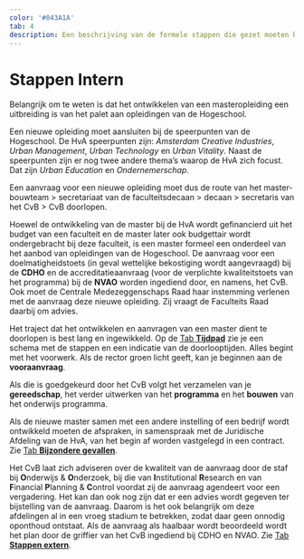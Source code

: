 ```yaml
---
color: '#043A1A'
tab: 4
description: Een beschrijving van de formele stappen die gezet moeten binnen de organisatie van de Hogeschool bij het ontwikkelen van een nieuwe opleiding met daarbij een aantal aandachtspunten.
---
```


# Stappen Intern

Belangrijk om te weten is dat het ontwikkelen van een masteropleiding een uitbreiding is van het palet aan opleidingen van de Hogeschool.

Een nieuwe opleiding moet aansluiten bij de speerpunten van de Hogeschool. De HvA speerpunten zijn: *Amsterdam Creative Industries*, *Urban Management*, *Urban Technology* en *Urban Vitality*. Naast de speerpunten zijn er nog twee andere thema’s waarop de HvA zich focust. Dat zijn *Urban Education* en *Ondernemerschap*. 

Een aanvraag voor een nieuwe opleiding moet dus de route van het master-bouwteam > secretariaat van de faculteitsdecaan > decaan > secretaris van het CvB > CvB doorlopen.

Hoewel de ontwikkeling van de master bij de HvA wordt gefinancierd uit het budget van een faculteit en de master later ook budgettair wordt ondergebracht bij deze faculteit, is een master formeel een onderdeel van het aanbod van opleidingen van de Hogeschool. De aanvraag voor een doelmatigheidstoets (in geval wettelijke bekostiging wordt aangevraagd) bij de **CDHO** en de accreditatieaanvraag (voor de verplichte kwaliteitstoets van het programma) bij de **NVAO** worden ingediend door, en namens, het CvB. Ook moet de Centrale Medezeggenschaps Raad haar instemming verlenen met de aanvraag deze nieuwe opleiding. Zij vraagt de Faculteits Raad daarbij om advies.

Het traject dat het ontwikkelen en aanvragen van een master dient te doorlopen is best lang en ingewikkeld. Op de [Tab **Tijdpad**](/tijdpad.html) zie je een schema met de stappen en een indicatie van de doorlooptijden. Alles begint met het voorwerk. Als de rector groen licht geeft, kan je beginnen aan de **vooraanvraag**.

Als die is goedgekeurd door het CvB volgt het verzamelen van je **gereedschap**, het verder uitwerken van het **programma** en het **bouwen** van het onderwijs programma.

Als de nieuwe master samen met een andere instelling of een bedrijf wordt ontwikkeld moeten de afspraken, in samenspraak met de Juridische Afdeling van de HvA, van het begin af worden vastgelegd in een contract. Zie [Tab **Bijzondere gevallen**](/bijzondere-gevallen.html).

Het CvB laat zich adviseren over de kwaliteit van de aanvraag door de staf bij **O**nderwijs & **O**nderzoek, bij die van **I**nstitutional **R**esearch en van **F**inancial **P**lanning & **C**ontrol voordat zij de aanvraag agendeert voor een vergadering. Het kan dan ook nog zijn dat er een advies wordt gegeven ter bijstelling van de aanvraag. Daarom is het ook belangrijk om deze afdelingen al in een vroeg stadium te betrekken, zodat daar geen onnodig oponthoud ontstaat. Als de aanvraag als haalbaar wordt beoordeeld wordt het plan door de griffier van het CvB ingediend bij CDHO en NVAO. Zie [Tab **Stappen extern**](/stappen-extern.html).

